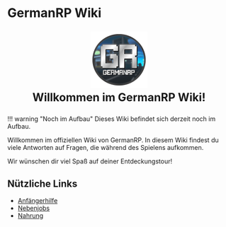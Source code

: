 # GermanRP Wiki
<p align="center" style="font-size: 25px;">                                                      
<img src="assets/theme/images/icon.png"/>
<br>
<b> Willkommen im GermanRP Wiki!</b>
</p>


!!! warning "Noch im Aufbau"
    Dieses Wiki befindet sich derzeit noch im Aufbau.

Willkommen im offiziellen Wiki von GermanRP. In diesem Wiki findest du viele Antworten auf Fragen,
die während des Spielens aufkommen.

Wir wünschen dir viel Spaß auf deiner Entdeckungstour!

## Nützliche Links

* [Anfängerhilfe](https://imgxrke.github.io/GRWiki/pages/help/anfängerhilfe/)
* [Nebenjobs](https://imgxrke.github.io/GRWiki/pages/nebenjobs/nebenjobs/)
* [Nahrung](https://imgxrke.github.io/GRWiki/pages/allgemein/essen/)




